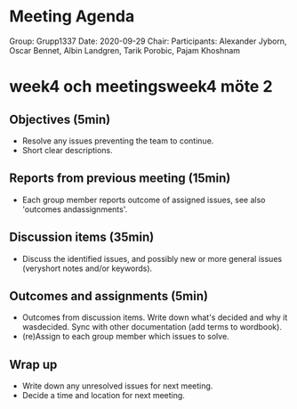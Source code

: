 # Meeting Agenda
Group: Grupp1337
Date: 2020-09-29
Chair:
Participants: Alexander Jyborn, Oscar Bennet, Albin Landgren, Tarik Porobic, Pajam Khoshnam
# week4 och meetingsweek4 möte 2
## Objectives (5min)
- Resolve any issues preventing the team to continue.
- Short clear descriptions.
## Reports from previous meeting (15min)
-  Each group member reports outcome of assigned issues, see also 'outcomes andassignments'.
## Discussion items (35min)
-  Discuss the identified issues, and possibly new or more general issues (veryshort notes and/or keywords).
## Outcomes and assignments (5min)
-  Outcomes from discussion items. Write down what's decided and why it wasdecided. Sync with other documentation (add terms to wordbook).
-  (re)Assign to each group member which issues to solve.
## Wrap up
-  Write down any unresolved issues for next meeting.
-  Decide a time and location for next meeting.